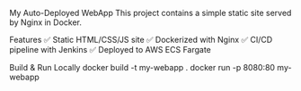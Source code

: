 My Auto-Deployed WebApp
This project contains a simple static site served by Nginx in Docker.

Features
✅ Static HTML/CSS/JS site
✅ Dockerized with Nginx
✅ CI/CD pipeline with Jenkins
✅ Deployed to AWS ECS Fargate

Build & Run Locally
docker build -t my-webapp .
docker run -p 8080:80 my-webapp
